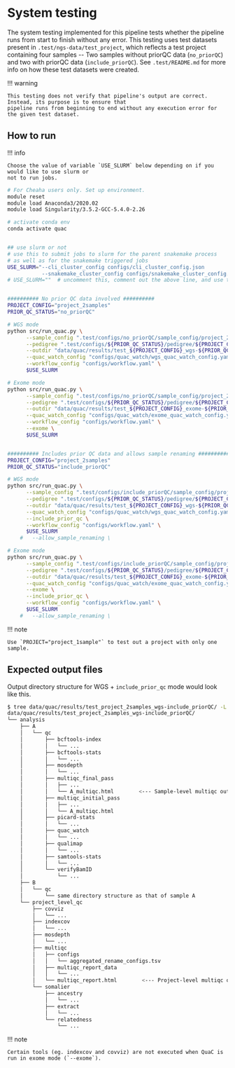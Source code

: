 # System testing

The system testing implemented for this pipeline tests whether the pipeline runs from start to finish without any error.
This testing uses test datasets present in `.test/ngs-data/test_project`, which reflects a test project containing four
samples -- Two samples without priorQC data (`no_priorQC`) and two with priorQC data (`include_priorQC`). See
`.test/README.md` for more info on how these test datasets were created.

!!! warning

    This testing does not verify that pipeline's output are correct. Instead, its purpose is to ensure that
    pipeline runs from beginning to end without any execution error for the given test dataset.


## How to run

!!! info

    Choose the value of variable `USE_SLURM` below depending on if you would like to use slurm or 
    not to run jobs.

```sh
# For Cheaha users only. Set up environment. 
module reset
module load Anaconda3/2020.02
module load Singularity/3.5.2-GCC-5.4.0-2.26

# activate conda env
conda activate quac


## use slurm or not
# use this to submit jobs to slurm for the parent snakemake process 
# as well as for the snakemake triggered jobs
USE_SLURM="--cli_cluster_config configs/cli_cluster_config.json 
           --snakemake_cluster_config configs/snakemake_cluster_config.json"
# USE_SLURM=""  # uncomment this, comment out the above line, and use this if you don't want to use slurm at all. Useful for development purposes


########## No prior QC data involved ##########
PROJECT_CONFIG="project_2samples"
PRIOR_QC_STATUS="no_priorQC"

# WGS mode
python src/run_quac.py \
      --sample_config ".test/configs/no_priorQC/sample_config/project_2samples_wgs.tsv" \
      --pedigree ".test/configs/${PRIOR_QC_STATUS}/pedigree/${PROJECT_CONFIG}.ped" \
      --outdir "data/quac/results/test_${PROJECT_CONFIG}_wgs-${PRIOR_QC_STATUS}/analysis" \
      --quac_watch_config "configs/quac_watch/wgs_quac_watch_config.yaml" \
      --workflow_config "configs/workflow.yaml" \
      $USE_SLURM

# Exome mode
python src/run_quac.py \
      --sample_config ".test/configs/no_priorQC/sample_config/project_2samples_exome.tsv" \
      --pedigree ".test/configs/${PRIOR_QC_STATUS}/pedigree/${PROJECT_CONFIG}.ped" \
      --outdir "data/quac/results/test_${PROJECT_CONFIG}_exome-${PRIOR_QC_STATUS}/analysis" \
      --quac_watch_config "configs/quac_watch/exome_quac_watch_config.yaml" \
      --workflow_config "configs/workflow.yaml" \
      --exome \
      $USE_SLURM


########## Includes prior QC data and allows sample renaming ##########
PROJECT_CONFIG="project_2samples"
PRIOR_QC_STATUS="include_priorQC"

# WGS mode
python src/run_quac.py \
      --sample_config ".test/configs/include_priorQC/sample_config/project_2samples_wgs.tsv" \
      --pedigree ".test/configs/${PRIOR_QC_STATUS}/pedigree/${PROJECT_CONFIG}.ped" \
      --outdir "data/quac/results/test_${PROJECT_CONFIG}_wgs-${PRIOR_QC_STATUS}/analysis" \
      --quac_watch_config "configs/quac_watch/wgs_quac_watch_config.yaml" \
      --include_prior_qc \
      --workflow_config "configs/workflow.yaml" \
      $USE_SLURM
    #   --allow_sample_renaming \

# Exome mode
python src/run_quac.py \
      --sample_config ".test/configs/include_priorQC/sample_config/project_2samples_exome.tsv" \
      --pedigree ".test/configs/${PRIOR_QC_STATUS}/pedigree/${PROJECT_CONFIG}.ped" \
      --outdir "data/quac/results/test_${PROJECT_CONFIG}_exome-${PRIOR_QC_STATUS}/analysis" \
      --quac_watch_config "configs/quac_watch/exome_quac_watch_config.yaml" \
      --exome \
      --include_prior_qc \
      --workflow_config "configs/workflow.yaml" \
      $USE_SLURM
    #   --allow_sample_renaming \
```

!!! note

    Use `PROJECT="project_1sample"` to test out a project with only one sample.

## Expected output files

Output directory structure for WGS + `include_prior_qc` mode would look like this.

```sh
$ tree data/quac/results/test_project_2samples_wgs-include_priorQC/ -L 5
data/quac/results/test_project_2samples_wgs-include_priorQC/
└── analysis
    ├── A
    │   └── qc
    │       ├── bcftools-index
    │       │   └── ...
    │       ├── bcftools-stats
    │       │   └── ...
    │       ├── mosdepth
    │       │   └── ...
    │       ├── multiqc_final_pass
    │       │   ├── ...
    │       │   └── A_multiqc.html        <--- Sample-level multiqc output file
    │       ├── multiqc_initial_pass
    │       │   ├── ...
    │       │   └── A_multiqc.html
    │       ├── picard-stats
    │       │   └── ...
    │       ├── quac_watch
    │       │   └── ...
    │       ├── qualimap
    │       │   └── ...
    │       ├── samtools-stats
    │       │   └── ...
    │       └── verifyBamID
    │           └── ...
    ├── B
    │   └── qc
    │       └── same directory structure as that of sample A
    └── project_level_qc
        ├── covviz
        │   └── ...
        ├── indexcov
        │   └── ...
        ├── mosdepth
        │   └── ...
        ├── multiqc
        │   ├── configs
        │   │   └── aggregated_rename_configs.tsv
        │   ├── multiqc_report_data
        │   │   └── ...
        │   └── multiqc_report.html        <--- Project-level multiqc output file
        └── somalier
            ├── ancestry
            │   └── ...
            ├── extract
            │   └── ...
            └── relatedness
                └── ...
```

!!! note

    Certain tools (eg. indexcov and covviz) are not executed when QuaC is run in exome mode (`--exome`).
